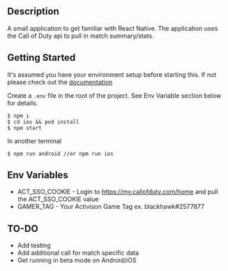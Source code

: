 ## Description
A small application to get familiar with React Native. The application uses the Call of Duty api to pull in match summary/stats.

## Getting Started

It's assumed you have your environment setup before starting this. If not please check out the [documentation](https://reactnative.dev/docs/environment-setup)

Create a `.env` file in the root of the project. See Env Variable section below for details.

```
$ npm i
$ cd ios && pod install
$ npm start
```
In another terminal
```
$ npm run android //or npm run ios
```
## Env Variables
* ACT_SSO_COOKIE - Login to https://my.callofduty.com/home and pull the ACT_SSO_COOKIE value
* GAMER_TAG - Your Activison Game Tag ex. blackhawk#2577877

## TO-DO
* Add testing
* Add additional call for match specific data
* Get running in beta mode on Android/iOS